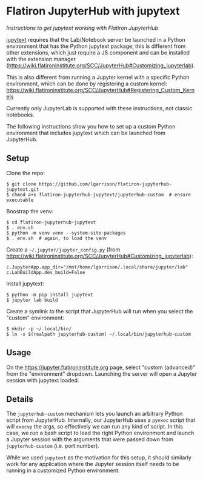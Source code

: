 # Flatiron JupyterHub with jupytext

*Instructions to get jupytext working with Flatiron JupyterHub*

[jupytext](https://jupytext.readthedocs.io) requires that the Lab/Notebook server be launched in a Python environment that has the Python jupytext package; this is different from other extensions, which just require a JS component and can be installed with the extension manager (https://wiki.flatironinstitute.org/SCC/JupyterHub#Customizing_jupyterlab).

This is also different from running a Jupyter kernel with a specific Python environment, which can be done by registering a custom kernel: https://wiki.flatironinstitute.org/SCC/JupyterHub#Registering_Custom_Kernels

Currently only JupyterLab is supported with these instructions, not classic notebooks.

The following instructions show you how to set up a custom Python environment that includes jupytext which can be launched from JupyterHub.

## Setup

Clone the repo:
```
$ git clone https://github.com/lgarrison/flatiron-jupyterhub-jupytext.git
$ chmod a+x flatiron-jupyterhub-jupytext/jupyterhub-custom  # ensure executable
```

Boostrap the venv:
```
$ cd flatiron-jupyterhub-jupytext
$ . env.sh
$ python -m venv venv --system-site-packages
$ . env.sh  # again, to load the venv
```

Create a `~/.jupyter/jupyter_config.py` (from https://wiki.flatironinstitute.org/SCC/JupyterHub#Customizing_jupyterlab):
```
c.JupyterApp.app_dir="/mnt/home/lgarrison/.local/share/jupyter/lab"
c.LabBuildApp.dev_build=False
```

Install jupytext:
```
$ python -m pip install jupytext
$ jupyter lab build
```

Create a symlink to the script that JupyterHub will run when you select the "custom" environment:
```
$ mkdir -p ~/.local/bin/
$ ln -s $(realpath jupyterhub-custom) ~/.local/bin/jupyterhub-custom
```

## Usage

On the https://jupyter.flatironinstitute.org page, select "custom (advanced)" from the "environment" dropdown.  Launching the server will open a Jupyter session with jupytext loaded.

## Details

The `jupyterhub-custom` mechanism lets you launch an arbitrary Python script from JupyterHub. Internally, our JupyterHub uses a `pyexec` script that will `execvp` the args, so effectively we can run any kind of script. In this case, we run a bash script to load the right Python environment and launch a Jupyter session with the arguments that were passed down from `jupyterhub-custom` (i.e. port number).

While we used `jupytext` as the motivation for this setup, it should similarly work for any application where the Jupyter session itself needs to be running in a customized Python environment.
